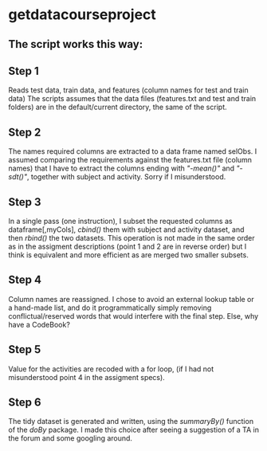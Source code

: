 getdatacourseproject
====================

The script works this way:
--------------------------

Step 1
------
Reads test data, train data, and features (column names for test and train data)
The scripts assumes that the data files (features.txt and test and train folders) are in the default/current directory, the same of the script.

Step 2
------
The names required columns are extracted to a data frame named selObs.
I assumed comparing the requirements against the features.txt file (column names) that I have to extract the columns ending with *"-mean()"* and *"-sdt()"*, together with subject and activity. Sorry if I misunderstood.

Step 3 
------
In a single pass (one instruction), I subset the requested columns as dataframe[,myCols], *cbind()* them with subject and activity dataset, and then *rbind()* the two datasets. This operation is not made in the same order as in the assigment descriptions (point 1 and 2 are in reverse order) but I think is equivalent and more efficient as are merged two smaller subsets.

Step 4
------
Column names are reassigned. I chose to avoid an external lookup table or a hand-made list, and do it programmatically simply removing conflictual/reserved words that would interfere with the final step. Else, why have a CodeBook?

Step 5
------
Value for the activities are recoded with a for loop, (if I had not misunderstood point 4 in the assigment specs).

Step 6
------
The tidy dataset is generated and written, using the *summaryBy()* function of the *doBy* package. I made this choice after seeing a suggestion of a TA in the forum and some googling around.
